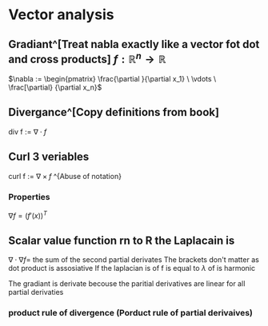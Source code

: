 # Vector analysis

## Gradiant^[Treat nabla exactly like a vector fot dot and cross products] $f:\mathbb{R}^n \to \mathbb{R}$

$\nabla := \begin{pmatrix} \frac{\partial }{\partial x_1} \\ \vdots \\ \frac[\partial} {\partial x_n}$

## Divergance^[Copy definitions from book]

div f := $\nabla \cdot f$

## Curl 3 veriables

curl f := $\nabla \times f$ ^{Abuse of notation} 

### Properties
$\nabla f = (f'(x))^T$


## Scalar value function rn to R the Laplacain is 
  $\nabla \cdot \nabla f =$ the sum of the second partial derivates
  The brackets don't matter as dot product is assosiative
  If the laplacian is of f is equal to $\lambda$ of is harmonic

The gradiant is derivate becouse the paritial derivatives are linear for all partial derivaties

### product rule of divergence **(Porduct rule of partial derivaives)**
